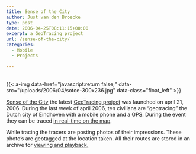```yaml
---
title: Sense of the City
author: Just van den Broecke
type: post
date: 2006-04-25T08:11:15+00:00
excerpt: a GeoTracing project
url: /sense-of-the-city/
categories:
  - Mobile
  - Projects

---
```

<!-- <img loading="lazy" class="alignleft wp-image-300 size-medium" src="uploads/2006/04/sotce-300x236.jpg" alt="sotce" width="300" height="236" srcset="https://justobjects.nl/wp-content/uploads/2006/04/sotce-300x236.jpg 300w, https://justobjects.nl/wp-content/uploads/2006/04/sotce-190x150.jpg 190w, https://justobjects.nl/wp-content/uploads/2006/04/sotce-150x118.jpg 150w, https://justobjects.nl/wp-content/uploads/2006/04/sotce.jpg 381w" sizes="(max-width: 300px) 100vw, 300px" /> -->
&nbsp;  
{{< a-img data-href="javascript:return false;" data-src="/uploads/2006/04/sotce-300x236.jpg" data-class="float_left" >}}

[Sense of the City][2] the latest [GeoTracing project][3] was launched on april 21, 2006. During the last week of april 2006, ten civilians are &#8220;geotracing&#8221; the Dutch city of Eindhoven with a mobile phone and a GPS. During the event they can be traced [in real-time on the map][4].

While tracing the tracers are posting photos of their impressions. These photo&#8217;s are geotagged at the location taken. All their routes are stored in an archive for [viewing and playback.][5]

 [2]: http://www.senseofthecity.nl
 [3]: http://www.geotracing.com
 [4]: http://www.senseofthecity.nl/sotce/sotc.jsp?cmd=live
 [5]: http://www.senseofthecity.nl/sotce/sotc.jsp?cmd=staalkaart
